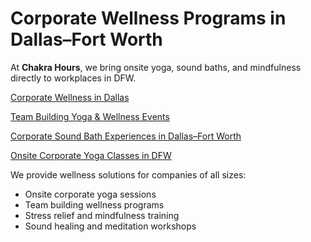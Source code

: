 # Corporate Wellness Programs in Dallas–Fort Worth  

At **Chakra Hours**, we bring onsite yoga, sound baths, and mindfulness directly to workplaces in DFW.  

<p>
<a href="https://www.chakrahours.com" target="_blank">Corporate Wellness in Dallas</a>  
</p>

<p>
<a href="https://www.chakrahours.com/team-building-events" target="_blank">Team Building Yoga & Wellness Events</a>  
</p>

<p>
<a href="https://www.chakrahours.com/corporate-sound-bath-dallas" target="_blank">Corporate Sound Bath Experiences in Dallas–Fort Worth</a>  
</p>

<p>
<a href="https://www.chakrahours.com/live-wellness-yoga-classes" target="_blank">Onsite Corporate Yoga Classes in DFW</a>  
</p>

We provide wellness solutions for companies of all sizes:  
- Onsite corporate yoga sessions  
- Team building wellness programs  
- Stress relief and mindfulness training  
- Sound healing and meditation workshops  
